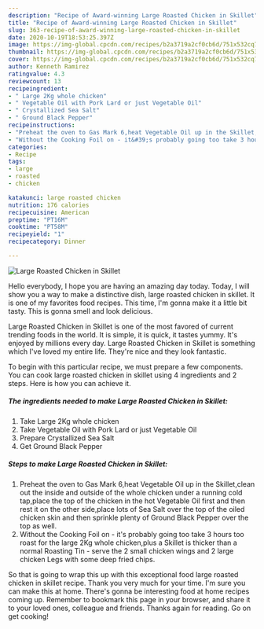 ```yaml
---
description: "Recipe of Award-winning Large Roasted Chicken in Skillet"
title: "Recipe of Award-winning Large Roasted Chicken in Skillet"
slug: 363-recipe-of-award-winning-large-roasted-chicken-in-skillet
date: 2020-10-19T18:53:25.397Z
image: https://img-global.cpcdn.com/recipes/b2a3719a2cf0cb6d/751x532cq70/large-roasted-chicken-in-skillet-recipe-main-photo.jpg
thumbnail: https://img-global.cpcdn.com/recipes/b2a3719a2cf0cb6d/751x532cq70/large-roasted-chicken-in-skillet-recipe-main-photo.jpg
cover: https://img-global.cpcdn.com/recipes/b2a3719a2cf0cb6d/751x532cq70/large-roasted-chicken-in-skillet-recipe-main-photo.jpg
author: Kenneth Ramirez
ratingvalue: 4.3
reviewcount: 13
recipeingredient:
- " Large 2Kg whole chicken"
- " Vegetable Oil with Pork Lard or just Vegetable Oil"
- " Crystallized Sea Salt"
- " Ground Black Pepper"
recipeinstructions:
- "Preheat the oven to Gas Mark 6,heat Vegetable Oil up in the Skillet,clean out the inside and outside of the whole chicken under a running cold tap,place the top of the chicken in the hot Vegetable Oil first and then rest it on the other side,place lots of Sea Salt over the top of the oiled chicken skin and then sprinkle plenty of Ground Black Pepper over the top as well."
- "Without the Cooking Foil on - it&#39;s probably going too take 3 hours too roast for the large 2Kg whole chicken,plus a Skillet is thicker than a normal Roasting Tin - serve the 2 small chicken wings and 2 large chicken Legs with some deep fried chips."
categories:
- Recipe
tags:
- large
- roasted
- chicken

katakunci: large roasted chicken 
nutrition: 176 calories
recipecuisine: American
preptime: "PT16M"
cooktime: "PT58M"
recipeyield: "1"
recipecategory: Dinner

---
```



![Large Roasted Chicken in Skillet](https://img-global.cpcdn.com/recipes/b2a3719a2cf0cb6d/751x532cq70/large-roasted-chicken-in-skillet-recipe-main-photo.jpg)

Hello everybody, I hope you are having an amazing day today. Today, I will show you a way to make a distinctive dish, large roasted chicken in skillet. It is one of my favorites food recipes. This time, I'm gonna make it a little bit tasty. This is gonna smell and look delicious.

Large Roasted Chicken in Skillet is one of the most favored of current trending foods in the world. It is simple, it is quick, it tastes yummy. It's enjoyed by millions every day. Large Roasted Chicken in Skillet is something which I've loved my entire life. They're nice and they look fantastic.




To begin with this particular recipe, we must prepare a few components. You can cook large roasted chicken in skillet using 4 ingredients and 2 steps. Here is how you can achieve it.

<!--inarticleads1-->

##### The ingredients needed to make Large Roasted Chicken in Skillet:

1. Take  Large 2Kg whole chicken
1. Take  Vegetable Oil with Pork Lard or just Vegetable Oil
1. Prepare  Crystallized Sea Salt
1. Get  Ground Black Pepper




<!--inarticleads2-->

##### Steps to make Large Roasted Chicken in Skillet:

1. Preheat the oven to Gas Mark 6,heat Vegetable Oil up in the Skillet,clean out the inside and outside of the whole chicken under a running cold tap,place the top of the chicken in the hot Vegetable Oil first and then rest it on the other side,place lots of Sea Salt over the top of the oiled chicken skin and then sprinkle plenty of Ground Black Pepper over the top as well.
1. Without the Cooking Foil on - it&#39;s probably going too take 3 hours too roast for the large 2Kg whole chicken,plus a Skillet is thicker than a normal Roasting Tin - serve the 2 small chicken wings and 2 large chicken Legs with some deep fried chips.




So that is going to wrap this up with this exceptional food large roasted chicken in skillet recipe. Thank you very much for your time. I'm sure you can make this at home. There's gonna be interesting food at home recipes coming up. Remember to bookmark this page in your browser, and share it to your loved ones, colleague and friends. Thanks again for reading. Go on get cooking!
